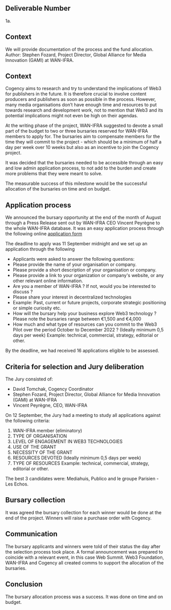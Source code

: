 ## Deliverable Number
1a.

## Context 
We will provide documentation of the process and the fund allocation. 
Author: Stephen Fozard, Project Director, Global Alliance for Media Innovation (GAMI) at WAN-IFRA.

## Context 
Cogency aims to research and try to understand the implications of Web3 for publishers in the future. It is therefore crucial to involve content producers and publishers as soon as possible in the process. 
However, many media organisations don’t have enough time and resources to put towards research and development work, not to mention that Web3 and its potential implications might not even be high on their agendas.

At the writing phase of the project, WAN-IFRA suggested to devote a small part of the budget to two or three bursaries reserved for WAN-IFRA members to apply for. The bursaries aim to compensate members for the time they will commit to the project - which should be a minimum of half a day per week over 10 weeks but also as an incentive to join the Cogency project.

It was decided that the bursaries needed to be accessible through an easy and low admin application process, to not add to the burden and create more problems that they were meant to solve.

The measurable success of this milestone would be the successful allocation of the bursaries on time and on budget.

## Application process
We announced the bursary opportunity at the end of the month of August through a Press Release sent out by WAN-IFRA CEO Vincent Peyrègne to the whole WAN-IFRA database. 
It was an easy application process through the following online [application form](https://form.typeform.com/to/Y8M5BL3r)

The deadline to apply was 11 September midnight and we set up an application through the following 

- Applicants were asked to answer the following questions:
- Please provide the name of your organisation or company.      
- Please provide a short description of your organisation or company.       
- Please provide a link to your organization or company's website, or any other relevant online information.     
- Are you a member of WAN-IFRA ? If not, would you be interested to discuss ?
- Please share your interest in decentralized technologies  
- Example: Past, current or future projects, corporate strategic positioning or simple curiosity etc.
- How will the bursary help your business explore Web3 technology ?   Please note the bursaries range between €1,500 and €4,000
- How much and what type of resources can you commit to the Web3 Pilot over the period October to December 2022 ? (Ideally minimum 0,5 days per week) Example: technical, commercial, strategy, editorial or other.

By the deadline, we had received 16 applications eligible to be assessed.

## Criteria for selection and Jury deliberation

The Jury consisted of:
- David Tomchak, Cogency Coordinator
- Stephen Fozard, Project Director, Global Alliance for Media Innovation (GAMI) at WAN-IFRA
- Vincent Peyrègne, CEO, WAN-IFRA

On 12 September, the Jury had a meeting to study all applications against the following criteria:

1. WAN-IFRA member (eliminatory)
2. TYPE OF ORGANISATION	
3. LEVEL OF ENGAGEMENT IN WEB3 TECHNOLOGIES	
4. USE OF THE GRANT	
5. NECESSITY OF THE GRANT	
6. RESOURCES DEVOTED (Ideally minimum 0,5 days per week)	
7. TYPE OF RESOURCES Example: technical, commercial, strategy, editorial or other.

The best 3 candidates were: Mediahuis, Publico and le groupe Parisien - Les Echos.

## Bursary collection

It was agreed the bursary collection for each winner would be done at the end of the project. Winners will raise a purchase order with Cogency. 

## Communication

The bursary applicants and winners were told of their status the day after the selection process took place. A formal announcement was prepared to coincide with a relevant event, in this case Web Summit. Web3 Foundation, WAN-IFRA and Cogency all created comms to support the allocation of the bursaries.

## Conclusion

The bursary allocation process was a success. It was done on time and on budget.
